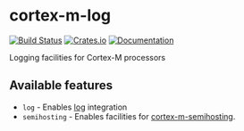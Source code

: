 # cortex-m-log

[![Build Status](https://travis-ci.org/DoumanAsh/cortex-m-log.svg?branch=master)](https://travis-ci.org/DoumanAsh/cortex-m-log)
[![Crates.io](https://img.shields.io/crates/v/cortex-m-log.svg)](https://crates.io/crates/cortex-m-log)
[![Documentation](https://docs.rs/cortex-m-log/badge.svg)](https://docs.rs/crate/cortex-m-log/)

Logging facilities for Cortex-M processors

## Available features

- `log` - Enables [log](https://github.com/rust-lang-nursery/log) integration
- `semihosting` - Enables facilities for [cortex-m-semihosting](https://github.com/japaric/cortex-m-semihosting).
